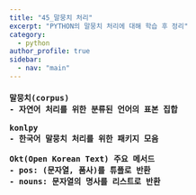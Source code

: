 ```yaml
---
title: "45_말뭉치 처리"
excerpt: "PYTHON의 말뭉치 처리에 대해 학습 후 정리"
category: 
  - python
author_profile: true
sidebar:
  - nav: "main" 
---
```

<h4>
<pre>
말뭉치(corpus)
- 자연어 처리를 위한 분류된 언어의 표본 집합<br>
konlpy
- 한국어 말뭉치 처리를 위한 패키지 모음<br>
Okt(Open Korean Text) 주요 메서드
- pos: (문자열, 품사)를 튜플로 반환
- nouns: 문자열의 명사를 리스트로 반환<br>
</pre>
</h4>
